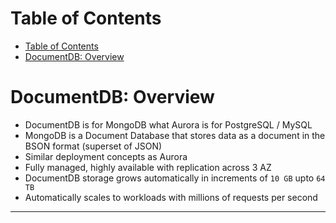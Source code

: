 # Table of Contents

- [Table of Contents](#table-of-contents)
- [DocumentDB: Overview](#documentdb-overview)

# DocumentDB: Overview

- DocumentDB is for MongoDB what Aurora is for PostgreSQL / MySQL
- MongoDB is a Document Database that stores data as a document in the BSON format (superset of JSON)
- Similar deployment concepts as Aurora
- Fully managed, highly available with replication across 3 AZ
- DocumentDB storage grows automatically in increments of `10 GB` upto `64 TB`
- Automatically scales to workloads with millions of requests per second

---
